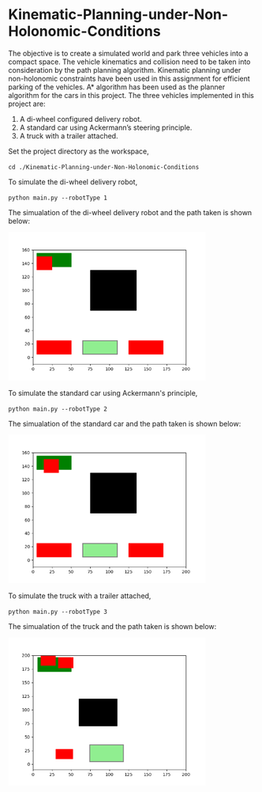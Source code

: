 # Kinematic-Planning-under-Non-Holonomic-Conditions

The objective is to create a simulated world and park three vehicles into a compact space. The vehicle kinematics and collision need to be taken into consideration by the path planning algorithm. Kinematic planning under non-holonomic constraints have been used in this assignment for efficient parking of the vehicles. A* algorithm has been used as the planner algorithm for the cars in this project. The three vehicles implemented in this project are:

1)	A di-wheel configured delivery robot.
2)	A standard car using Ackermann’s steering principle.
3)	A truck with a trailer attached.


Set the project directory as the workspace,

`cd ./Kinematic-Planning-under-Non-Holonomic-Conditions`

To simulate the di-wheel delivery robot, 

`python main.py --robotType 1`

The simualation of the di-wheel delivery robot and the path taken is shown below:

<!-- ![Alt Text](animations/delivery_robot.gif) -->
<img src="animations/delivery_robot.gif" alt="Delivery Robot" width="400">

To simulate the standard car using Ackermann's principle,

`python main.py --robotType 2`

The simualation of the standard car and the path taken is shown below:

<img src="animations/car.gif" alt="Car" width="400">


To simulate the truck with a trailer attached, 

`python main.py --robotType 3`

The simualation of the truck and the path taken is shown below:

<img src="animations/truck.gif" alt="Truck" width="400">

